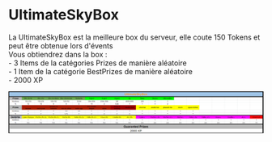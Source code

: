# UltimateSkyBox

La UltimateSkyBox est la meilleure box du serveur, elle coute 150 Tokens et peut être obtenue lors d'évents  
Vous obtiendrez dans la box :   
     - 3 Items de la catégories Prizes de manière aléatoire  
     - 1 Item de la catégorie BestPrizes de manière aléatoire   
     - 2000 XP

![](../.gitbook/assets/ultimate.png)

